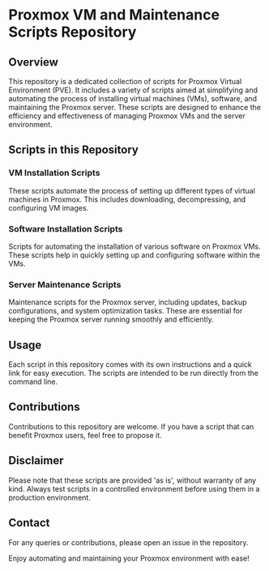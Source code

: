 # Proxmox VM and Maintenance Scripts Repository

## Overview
This repository is a dedicated collection of scripts for Proxmox Virtual Environment (PVE). It includes a variety of scripts aimed at simplifying and automating the process of installing virtual machines (VMs), software, and maintaining the Proxmox server. These scripts are designed to enhance the efficiency and effectiveness of managing Proxmox VMs and the server environment.

## Scripts in this Repository

### VM Installation Scripts
These scripts automate the process of setting up different types of virtual machines in Proxmox. This includes downloading, decompressing, and configuring VM images.

### Software Installation Scripts
Scripts for automating the installation of various software on Proxmox VMs. These scripts help in quickly setting up and configuring software within the VMs.

### Server Maintenance Scripts
Maintenance scripts for the Proxmox server, including updates, backup configurations, and system optimization tasks. These are essential for keeping the Proxmox server running smoothly and efficiently.

## Usage
Each script in this repository comes with its own instructions and a quick link for easy execution. The scripts are intended to be run directly from the command line.

## Contributions
Contributions to this repository are welcome. If you have a script that can benefit Proxmox users, feel free to propose it.

## Disclaimer
Please note that these scripts are provided 'as is', without warranty of any kind. Always test scripts in a controlled environment before using them in a production environment.

## Contact
For any queries or contributions, please open an issue in the repository.

Enjoy automating and maintaining your Proxmox environment with ease!
